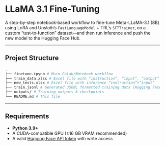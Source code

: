 # LLaMA 3.1 Fine-Tuning

A step-by-step notebook‐based workflow to fine-tune Meta-LLaMA-3.1 (8B) using LoRA and Unsloth’s `FastLanguageModel` + TRL’s `SFTTrainer`, on a custom “test‐to‐function” dataset—and then run inference and push the new model to the Hugging Face Hub.

---

## Project Structure
```bash
.
├── finetune.ipynb # Main Colab/Notebook workflow
├── train_data.xlsx # Excel file with “instruction”, “input”, “output” columns
├── new_tests.xlsx # Excel file with inference “instruction”+“input”
├── train.jsonl # Generated JSONL formatted training data (Hugging Face dataset)
├── outputs/ # Training outputs & checkpoints
└── README.md # This file
```

---

## Requirements

- **Python 3.9+**
- A CUDA-compatible GPU (≥16 GB VRAM recommended)
- A valid [Hugging Face API token](https://huggingface.co/settings/tokens) with write access
